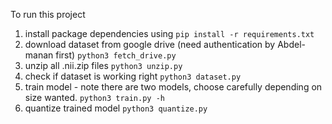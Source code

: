 To run this project 

1. install  package dependencies using `pip install -r requirements.txt`
2. download dataset from google drive (need authentication by Abdel-manan first) `python3 fetch_drive.py`
3. unzip all .nii.zip files `python3 unzip.py`
4. check if dataset is working right `python3 dataset.py`
5. train model - note there are two models, choose carefully depending on size wanted. `python3 train.py -h`
6. quantize trained model `python3 quantize.py`